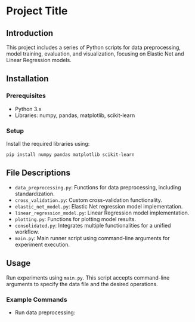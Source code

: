 # Project Title

## Introduction
This project includes a series of Python scripts for data preprocessing, model training, evaluation, and visualization, focusing on Elastic Net and Linear Regression models.

## Installation
### Prerequisites
- Python 3.x
- Libraries: numpy, pandas, matplotlib, scikit-learn

### Setup
Install the required libraries using:
```
pip install numpy pandas matplotlib scikit-learn
```


## File Descriptions
- `data_preprocessing.py`: Functions for data preprocessing, including standardization.
- `cross_validation.py`: Custom cross-validation functionality.
- `elastic_net_model.py`: Elastic Net regression model implementation.
- `linear_regression_model.py`: Linear Regression model implementation.
- `plotting.py`: Functions for plotting model results.
- `consolidated.py`: Integrates multiple functionalities for a unified workflow.
- `main.py`: Main runner script using command-line arguments for experiment execution.

## Usage
Run experiments using `main.py`. This script accepts command-line arguments to specify the data file and the desired operations.

### Example Commands
- Run data preprocessing:
